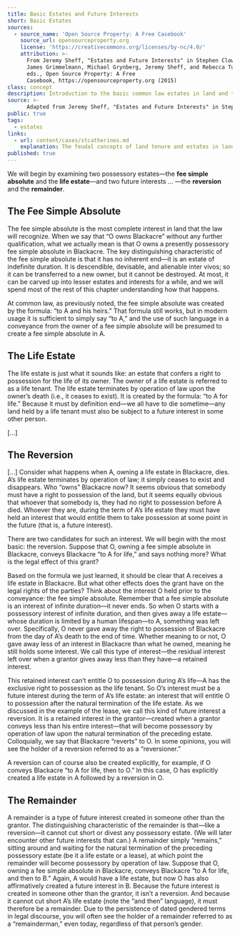 ```yaml
---
title: Basic Estates and Future Interests
short: Basic Estates
sources:
  - source_name: 'Open Source Property: A Free Casebook'
    source_url: opensourceproperty.org
    license: 'https://creativecommons.org/licenses/by-nc/4.0/'
    attribution: >-
      From Jeremy Sheff, "Estates and Future Interests" in Stephen Clowney,
      James Grimmelmann, Michael Grynberg, Jeremy Sheff, and Rebecca Tushnet,
      eds., Open Source Property: A Free
      Casebook, https://opensourceproperty.org (2015)
class: concept
description: Introduction to the basic common law estates in land and the concept of future interests.
source: >-
      Adapted from Jeremy Sheff, "Estates and Future Interests" in Stephen Clowney, James Grimmelmann, Michael Grynberg, Jeremy Sheff, and Rebecca Tushnet, eds., Open Source Property: A Free Casebook, https://opensourceproperty.org (2015).
public: true
tags:
  - estates
links:
  - url: content/cases/stcatherines.md
    explanation: The feudal concepts of land tenure and estates in land set the stage for the courts' approaches to Indigenous land rights in the St. Catherine's Milling case. How do these feudal concepts relate to the idea of beneficial title described by some of the judges? 
published: true
---
```


We will begin by examining two possessory estates—the **fee simple absolute** and the **life estate**—and two future interests ... —the **reversion** and the **remainder**.

## The Fee Simple Absolute

The fee simple absolute is the most complete interest in land that the law will recognize. When we say that “O owns Blackacre” without any further qualification, what we actually mean is that O owns a presently possessory fee simple absolute in Blackacre. The key distinguishing characteristic of the fee simple absolute is that it has no inherent end—it is an estate of indefinite duration. It is descendible, devisable, and alienable inter vivos; so it can be transferred to a new owner, but it cannot be destroyed. At most, it can be carved up into lesser estates and interests for a while, and we will spend most of the rest of this chapter understanding how that happens.

At common law, as previously noted, the fee simple absolute was created by the formula: “to A and his heirs.” That formula still works, but in modern usage it is sufficient to simply say “to A,” and the use of such language in a conveyance from the owner of a fee simple absolute will be presumed to create a fee simple absolute in A.

## The Life Estate

The life estate is just what it sounds like: an estate that confers a right to possession for the life of its owner. The owner of a life estate is referred to as a life tenant. The life estate terminates by operation of law upon the owner’s death (i.e., it ceases to exist). It is created by the formula: “to A for life.” Because it must by definition end—we all have to die sometime—any land held by a life tenant must also be subject to a future interest in some other person. 

[…]

## The Reversion

[…] Consider what happens when A, owning a life estate in Blackacre, dies. A’s life estate terminates by operation of law; it simply ceases to exist and disappears. Who “owns” Blackacre now? It seems obvious that somebody must have a right to possession of the land, but it seems equally obvious that whoever that somebody is, they had no right to possession before A died. Whoever they are, during the term of A’s life estate they must have held an interest that would entitle them to take possession at some point in the future (that is, a future interest).

There are two candidates for such an interest. We will begin with the most basic: the reversion. Suppose that O, owning a fee simple absolute in Blackacre, conveys Blackacre “to A for life,” and says nothing more? What is the legal effect of this grant?

Based on the formula we just learned, it should be clear that A receives a life estate in Blackacre. But what other effects does the grant have on the legal rights of the parties? Think about the interest O held prior to the conveyance: the fee simple absolute. Remember that a fee simple absolute is an interest of infinite duration—it never ends. So when O starts with a possessory interest of infinite duration, and then gives away a life estate—whose duration is limited by a human lifespan—to A, something was left over. Specifically, O never gave away the right to possession of Blackacre from the day of A’s death to the end of time. Whether meaning to or not, O gave away less of an interest in Blackacre than what he owned, meaning he still holds some interest. We call this type of interest—the residual interest left over when a grantor gives away less than they have—a retained interest.

This retained interest can’t entitle O to possession during A’s life—A has the exclusive right to possession as the life tenant. So O’s interest must be a future interest during the term of A’s life estate: an interest that will entitle O to possession after the natural termination of the life estate. As we discussed in the example of the lease, we call this kind of future interest a reversion. It is a retained interest in the grantor—created when a grantor conveys less than his entire interest—that will become possessory by operation of law upon the natural termination of the preceding estate. Colloquially, we say that Blackacre “reverts” to O. In some opinions, you will see the holder of a reversion referred to as a “reversioner.”

A reversion can of course also be created explicitly, for example, if O conveys Blackacre “to A for life, then to O.” In this case, O has explicitly created a life estate in A followed by a reversion in O.

## The Remainder

A remainder is a type of future interest created in someone other than the grantor. The distinguishing characteristic of the remainder is that—like a reversion—it cannot cut short or divest any possessory estate. (We will later encounter other future interests that can.) A remainder simply “remains,” sitting around and waiting for the natural termination of the preceding possessory estate (be it a life estate or a lease), at which point the remainder will become possessory by operation of law. Suppose that O, owning a fee simple absolute in Blackacre, conveys Blackacre “to A for life, and then to B.” Again, A would have a life estate, but now O has also affirmatively created a future interest in B. Because the future interest is created in someone other than the grantor, it isn’t a reversion. And because it cannot cut short A’s life estate (note the “and then” language), it must therefore be a remainder. Due to the persistence of dated gendered terms in legal discourse, you will often see the holder of a remainder referred to as a “remainderman,” even today, regardless of that person’s gender.